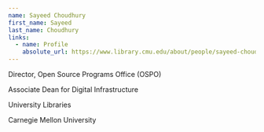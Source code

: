 ```yaml
---
name: Sayeed Choudhury
first_name: Sayeed
last_name: Choudhury
links:
  - name: Profile
    absolute_url: https://www.library.cmu.edu/about/people/sayeed-choudhury
---
```


Director, Open Source Programs Office (OSPO)

Associate Dean for Digital Infrastructure

University Libraries

Carnegie Mellon University
